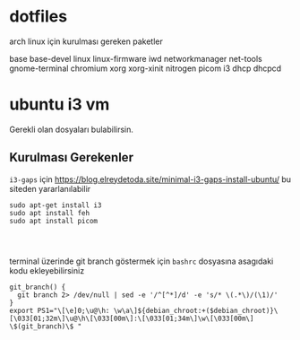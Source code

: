 # dotfiles
arch linux için kurulması gereken paketler




base base-devel linux linux-firmware iwd networkmanager net-tools gnome-terminal chromium xorg xorg-xinit nitrogen picom i3 dhcp dhcpcd 
# ubuntu i3 vm
Gerekli olan dosyaları bulabilirsin.


## Kurulması Gerekenler

`i3-gaps` için https://blog.elreydetoda.site/minimal-i3-gaps-install-ubuntu/ bu siteden yararlanılabilir
```
sudo apt-get install i3
sudo apt install feh
sudo apt install picom




```
terminal üzerinde git branch göstermek için `bashrc` dosyasına asagıdaki kodu ekleyebilirsiniz
```
git_branch() {
  git branch 2> /dev/null | sed -e '/^[^*]/d' -e 's/* \(.*\)/(\1)/'
}
export PS1="\[\e]0;\u@\h: \w\a\]${debian_chroot:+($debian_chroot)}\[\033[01;32m\]\u@\h\[\033[00m\]:\[\033[01;34m\]\w\[\033[00m\] \$(git_branch)\$ "

```
